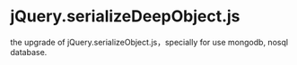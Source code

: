 jQuery.serializeDeepObject.js
=============================

the upgrade of jQuery.serializeObject.js，specially for use mongodb, nosql database.
